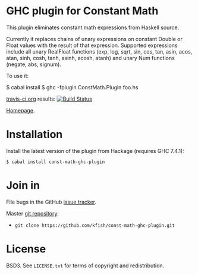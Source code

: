 # GHC plugin for Constant Math

This plugin eliminates constant math expressions from Haskell source.

Currently it replaces chains of unary expressions on constant Double or Float values
with the result of that expression. Supported expressions include all unary RealFloat
functions (exp, log, sqrt, sin, cos, tan, asin, acos, atan, sinh, cosh, tanh, asinh, acosh,
atanh) and unary Num functions (negate, abs, signum).

To use it:

  $ cabal install
  $ ghc -fplugin ConstMath.Plugin foo.hs

[travis-ci.org](http://travis-ci.org) results: [![Build
Status](https://secure.travis-ci.org/kfish/const-math-ghc-plugin.png?branch=master)](http://travis-ci.org/kfish/const-math-ghc-plugin)

[Homepage][main page].

# Installation

Install the latest version of the plugin from Hackage (requires GHC 7.4.1):

    $ cabal install const-math-ghc-plugin

# Join in

File bugs in the GitHub [issue tracker][].

Master [git repository][gh]:

* `git clone https://github.com/kfish/const-math-ghc-plugin.git`

# License

BSD3. See `LICENSE.txt` for terms of copyright and redistribution.

[main page]: http://kfish.github.com/const-math-ghc-plugin
[issue tracker]: http://github.com/kfish/const-math-ghc-plugin/issues
[gh]: http://github.com/kfish/const-math-ghc-plugin
